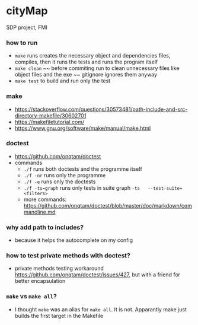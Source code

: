# cityMap
SDP project, FMI

### how to run
- `make` runs creates the necessary object and dependencies files,
    compiles, then it runs the tests and runs the program itself
- `make clean` ~~ before commiting run  to clean unnecessary files like
    object files and the exe ~~ gitignore ignores them anyway
- `make test` to build and run only the test

### make
- https://stackoverflow.com/questions/30573481/path-include-and-src-directory-makefile/30602701
- https://makefiletutorial.com/
- https://www.gnu.org/software/make/manual/make.html

### doctest
- https://github.com/onqtam/doctest 
- commands
    - `./f` runs both doctests and the programme itself
    - `./f -nr` runs only the programme
    - `./f -e` runs only the doctests
    - `./f -ts=graph` runs only tests in suite graph `-ts   --test-suite=<filters>`
    - more commands: https://github.com/onqtam/doctest/blob/master/doc/markdown/commandline.md

### why add path to includes?
- because it helps the autocomplete on my config
   
### how to test private methods with doctest?
- private methods testing workaround https://github.com/onqtam/doctest/issues/427,
but with a friend for better encapsulation

### `make` vs `make all`?
- I thought `make` was an alias for `make all`. It is not. Apparantly make just builds
the first target in the Makefile
